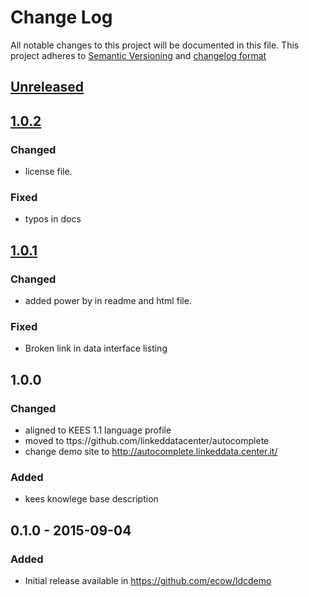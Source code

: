 # Change Log
All notable changes to this project will be documented in this file.
This project adheres to [Semantic Versioning](http://semver.org/) and [changelog format](http://keepachangelog.com/)

## [Unreleased]

## [1.0.2]
### Changed
- license file.
### Fixed
- typos in docs

## [1.0.1]
### Changed
- added power by in readme and html file.
### Fixed
- Broken link in data interface listing

## 1.0.0
### Changed
- aligned to KEES 1.1 language profile
- moved to ttps://github.com/linkeddatacenter/autocomplete
- change demo site to http://autocomplete.linkeddata.center.it/

### Added
- kees knowlege base description

## 0.1.0 - 2015-09-04 
### Added
- Initial release available in https://github.com/ecow/ldcdemo

[Unreleased]:  https://github.com/linkeddatacenter/autocomplete/compare/1.0.2...HEAD
[1.0.2]:  https://github.com/linkeddatacenter/autocomplete/compare/1.0.1...1.0.2
[1.0.1]:  https://github.com/linkeddatacenter/autocomplete/compare/1.0.0...1.0.1
